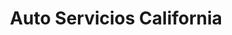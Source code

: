 ---
title: "Auto Servicios California"
url: /volcan/auto-servicios-california/
shop: reparación de automóviles
---